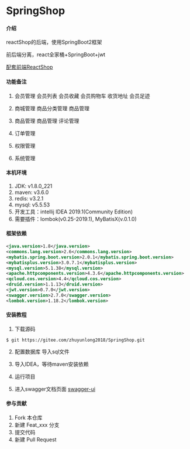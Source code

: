 # SpringShop

#### 介绍
reactShop的后端，使用SpringBoot2框架

前后端分离，react全家桶+SpringBoot+jwt

[配套前端ReactShop](https://gitee.com/zhuyunlong2018/ReactShop)

#### 功能备注
1. 会员管理
会员列表
会员收藏
会员购物车
收货地址
会员足迹

2. 商城管理
商品分类管理
商品管理

3. 商品管理
商品管理
评论管理

4. 订单管理

5. 权限管理

6. 系统管理

#### 本机环境

1. JDK: v1.8.0_221
2. maven: v3.6.0
3. redis: v3.2.1
4. mysql: v5.5.53
5. 开发工具：intellij IDEA 2019.1(Community Edition)
6. 需要插件：lombok(v0.25-2019.1), MyBatisX(v.0.1.0)

#### 框架依赖

```xml
<java.version>1.8</java.version>
<commons.lang.version>2.6</commons.lang.version>
<mybatis.spring.boot.version>2.0.1</mybatis.spring.boot.version>
<mybatisplus.version>3.0.7.1</mybatisplus.version>
<mysql.version>5.1.38</mysql.version>
<apache.httpcomponents.version>4.3.6</apache.httpcomponents.version>
<qcloud.cos.version>4.4</qcloud.cos.version>
<druid.version>1.1.13</druid.version>
<jwt.version>0.7.0</jwt.version>
<swagger.version>2.7.0</swagger.version>
<lombok.version>1.18.2</lombok.version>
```

#### 安装教程
1. 下载源码
```shell
$ git https://gitee.com/zhuyunlong2018/SpringShop.git

```
2. 配置数据库
导入sql文件

3. 导入IDEA，等待maven安装依赖

4. 运行项目

5. 进入swagger文档页面
[swagger-ui](http://localhost:8083/swagger-ui.html)

#### 参与贡献

1. Fork 本仓库
2. 新建 Feat_xxx 分支
3. 提交代码
4. 新建 Pull Request
